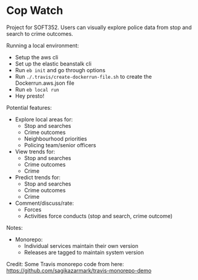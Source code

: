 # Cop Watch
Project for SOFT352. Users can visually explore police data from stop and search to crime outcomes.

Running a local environment:
- Setup the aws cli
- Set up the elastic beanstalk cli
- Run `eb init` and go through options
- Run `./.travis/create-dockerrun-file.sh` to create the Dockerrun.aws.json file
- Run `eb local run`
- Hey presto!

Potential features:
- Explore local areas for:
    - Stop and searches
    - Crime outcomes
    - Neighbourhood priorities
    - Policing team/senior officers
- View trends for:
    - Stop and searches
    - Crime outcomes
    - Crime
- Predict trends for:
    - Stop and searches
    - Crime outcomes
    - Crime
- Comment/discuss/rate:
    - Forces
    - Activities force conducts (stop and search, crime outcome)

Notes:
- Monorepo:
    - Individual services maintain their own version
    - Releases are tagged to maintain system version

Credit:
Some Travis monorepo code from here: https://github.com/sagikazarmark/travis-monorepo-demo
